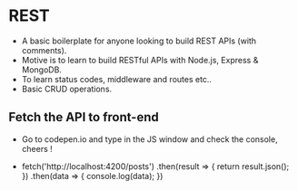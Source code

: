# REST

- A basic boilerplate for anyone looking to build REST APIs (with comments).
- Motive is to learn to build RESTful APIs with Node.js, Express & MongoDB.
- To learn status codes, middleware and routes etc..
- Basic CRUD operations.

## Fetch the API to front-end

- Go to codepen.io and type in the JS window and check the console, cheers !

- fetch('http://localhost:4200/posts')
  .then(result => {
  return result.json();
  })
  .then(data => {
  console.log(data);
  })
